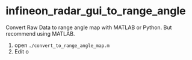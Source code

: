 # infineon_radar_gui_to_range_angle
 Convert Raw Data to range angle map with MATLAB or Python. But recommend using MATLAB.
 

 1. open `./convert_to_range_angle_map.m`
 2. Edit o
<!--stackedit_data:
eyJoaXN0b3J5IjpbMzcwOTY5MjQyXX0=
-->
